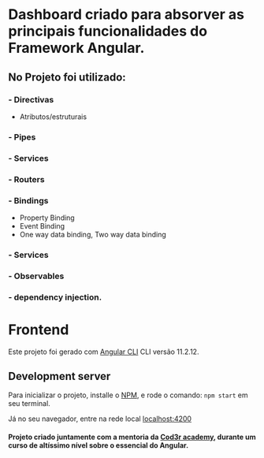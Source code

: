 # Dashboard criado para absorver as principais funcionalidades do Framework Angular.

## No Projeto foi utilizado:
### - Directivas
- Atributos/estruturais
### - Pipes
### - Services
### - Routers
### - Bindings
  - Property Binding
  - Event Binding
  - One way data binding, Two way data  binding
### - Services
### - Observables
### - dependency injection.

# Frontend

Este projeto foi gerado com  [Angular CLI](https://github.com/angular/angular-cli) CLI versão 11.2.12.

## Development server

Para inicializar o projeto, installe o [NPM](https://www.npmjs.com/), e rode o comando: `npm start` em seu terminal.

Já no seu navegador, entre na rede local [localhost:4200](http://localhost:4200/)


#### Projeto criado juntamente com a mentoria da [Cod3r academy](https://www.cod3r.com.br/), durante um curso de altíssimo nível sobre o essencial do Angular.
